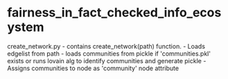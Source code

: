 # fairness_in_fact_checked_info_ecosystem

create_network.py - contains create_network(path) function. 
    - Loads edgelist from path
    - loads communities from pickle if 'communities.pkl' exists or runs lovain alg to identify communities and generate pickle
    - Assigns communities to node as 'community' node attribute
    